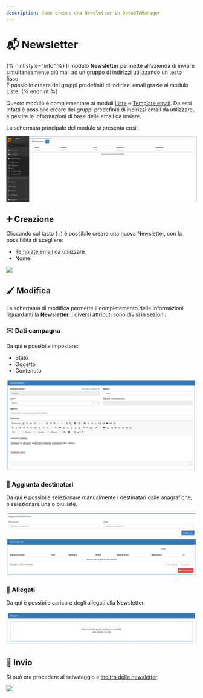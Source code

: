 ```yaml
---
description: Come creare una Newsletter in OpenSTAManager
---
```


# 📬 Newsletter

{% hint style="info" %}
Il modulo **Newsletter** permette all’azienda di inviare simultaneamente più mail ad un gruppo di indirizzi utilizzando un testo fisso.\
È possibile creare dei gruppi predefiniti di indirizzi email grazie al modulo Liste.
{% endhint %}

Questo modulo è complementare ai moduli [Liste](liste.md) e [Template email](template.md). Da essi infatti è possibile creare dei gruppi predefiniti di indirizzi email da utilizzare, e gestire le informazioni di base delle email da inviare.

La schermata principale del modulo si presenta così:

![](<../../../.gitbook/assets/image (570).png>)

## ➕ Creazione

Cliccando sul tasto (+) è possibile creare una nuova Newsletter, con la possibilità di scegliere:

* [Template email](template.md) da utilizzare
* Nome

![](https://firebasestorage.googleapis.com/v0/b/gitbook-x-prod.appspot.com/o/spaces%2F-LZJeLg23eVDvrCv74U7-887967055%2Fuploads%2FFRDZKQMId1VtLPrOgcpL%2Ffile.png?alt=media)

## 🖌️ Modifica

La schermata di modifica permette il completamento delle informazioni riguardanti la **Newsletter**, i diversi attributi sono divisi in sezioni:

### ✉️ Dati campagna

Da qui è possibile impostare:

* Stato
* Oggetto
* Contenuto

![](<../../../.gitbook/assets/image (296).png>)

### 👥 Aggiunta destinatari

Da qui è possibile selezionare manualmente i destinatari dalle anagrafiche, o selezionare una o più liste.

![](<../../../.gitbook/assets/image (415).png>)

### 🛅 Allegati

Da qui è possibile caricare degli allegati alla Newsletter.

![](<../../../.gitbook/assets/image (412).png>)

## 📨 Invio

Si può ora procedere al salvataggio e [inoltro della newsletter](newsletter.md#invio).

![](https://firebasestorage.googleapis.com/v0/b/gitbook-x-prod.appspot.com/o/spaces%2F-LZJeLg23eVDvrCv74U7-887967055%2Fuploads%2Fzmttti46e1qIEDYQ6HJV%2Ffile.png?alt=media)
